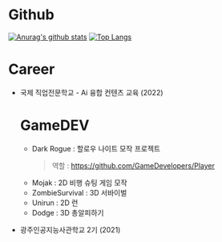 
<!--
**gyullo18/gyullo18** is a ✨ _special_ ✨ repository because its `README.md` (this file) appears on your GitHub profile.

Here are some ideas to get you started:

- 🔭 I’m currently working on ...
- 🌱 I’m currently learning ...
- 👯 I’m looking to collaborate on ...
- 🤔 I’m looking for help with ...
- 💬 Ask me about ...
- 📫 How to reach me: ...
- 😄 Pronouns: ...
- ⚡ Fun fact: ...
-->
# Github
[![Anurag's github stats](https://github-readme-stats.vercel.app/api?username=gyullo18)](https://github.com/anuraghazra/github-readme-stats)
[![Top Langs](https://github-readme-stats.vercel.app/api/top-langs/?username=gyullo18&layout=compact)](https://github.com/anuraghazra/github-readme-stats)



# Career
- 국제 직업전문학교 - Ai 융합 컨텐츠 교육 (2022)
  # GameDEV
  * Dark Rogue : 할로우 나이트 모작 프로젝트 
     > 역할 : https://github.com/GameDevelopers/Player 
  * Mojak : 2D 비행 슈팅 게임 모작
  * ZombieSurvival : 3D 서바이벌
  * Unirun : 2D 런
  * Dodge : 3D 총알피하기

- 광주인공지능사관학교 2기 (2021)
